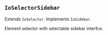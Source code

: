 ## `IoSelectorSidebar`

Extends `IoSelector`. Implements `IoSidebar`.

Element selector with selectable sidebar interfce.

<io-element-demo element="io-selector-sidebar"
    properties='{
        "elements": [
            ["div", {"name": "first"}, "First content"],
            ["div", {"name": "second"}, "Second content"],
            ["div", {"name": "third"}, "Third content"],
            ["div", {"name": "fourth"}, "Fourth content"]],
        "selected": "first",
        "cache": false,
        "options": [
            "first",
            "second",
            "third",
            "fourth"],
        "right": false,
        "collapseWidth": 410}'
    config='{"options": ["io-properties"]}'>
</io-element-demo>